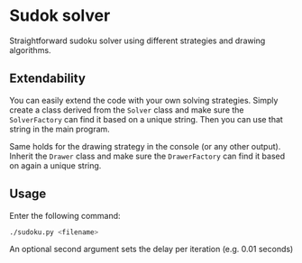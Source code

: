 # Sudok solver
Straightforward sudoku solver using different strategies and drawing algorithms.

## Extendability
You can easily extend the code with your own solving strategies. Simply create a class derived from the `Solver` class and make sure the `SolverFactory` can find it based on a unique string. Then you can use that string in the main program.

Same holds for the drawing strategy in the console (or any other output). Inherit the `Drawer` class and make sure the `DrawerFactory` can find it based on again a unique string.

## Usage
Enter the following command:

```sh
./sudoku.py <filename>
```

An optional second argument sets the delay per iteration (e.g. 0.01 seconds)
